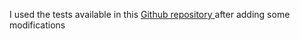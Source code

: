 I used the tests available in this [Github repository ](https://github.com/rchallie) after adding some modifications
